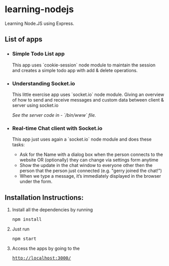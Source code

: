 # learning-nodejs
Learning Node.JS using Express.

<h2>List of apps</h2>
<ul>
  <li>
    <h3>Simple Todo List app</h3>
    <p>This app uses `cookie-session` node module to maintain the session and
                creates a simple todo app with add & delete operations.</p>
  </li>
  <li>
      <h3>Understanding Socket.io</h3>
      <p>This little exercise app uses `socket.io` node module. Giving an overview of
      how to send and receive messages and custom data between client & server using socket.io </p>
      <i>See the server code in - `/bin/www` file.</i>
    </li>
    <li>
      <h3>Real-time Chat client with Socket.io</h3>
      <p>This app just uses again a `socket.io` node module and does these tasks:
        <ul>
          <li>Ask for the Name with a dialog box when the person connects to the website OR  (optionally) they can change via settings form anytime</li>
          <li>Show the update in the chat window to everyone other then the person that the person just connected (e.g. "gerry joined the chat!")</li>
          <li>When we type a message, it’s immediately displayed in the browser under the form.</li>
        </ul>
      </p>
    </li>
</ul>

<h2>Installation Instructions:</h2>
<ol>
  <li>Install all the dependencies by running <pre>npm install</pre></li>
  <li>Just run <pre>npm start</pre></li>
  <li>Access the apps by going to the <pre><a href="http://localhost:3000">http://localhost:3000/</a></pre></li>
</ol>
